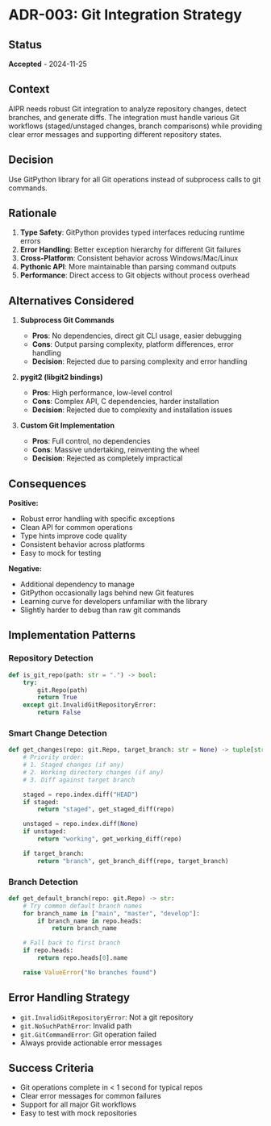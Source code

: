 # ADR-003: Git Integration Strategy

## Status
**Accepted** - 2024-11-25

## Context
AIPR needs robust Git integration to analyze repository changes, detect branches, and generate diffs. The integration must handle various Git workflows (staged/unstaged changes, branch comparisons) while providing clear error messages and supporting different repository states.

## Decision
Use GitPython library for all Git operations instead of subprocess calls to git commands.

## Rationale
1. **Type Safety**: GitPython provides typed interfaces reducing runtime errors
2. **Error Handling**: Better exception hierarchy for different Git failures
3. **Cross-Platform**: Consistent behavior across Windows/Mac/Linux
4. **Pythonic API**: More maintainable than parsing command outputs
5. **Performance**: Direct access to Git objects without process overhead

## Alternatives Considered
1. **Subprocess Git Commands**
   - **Pros**: No dependencies, direct git CLI usage, easier debugging
   - **Cons**: Output parsing complexity, platform differences, error handling
   - **Decision**: Rejected due to parsing complexity and error handling

2. **pygit2 (libgit2 bindings)**
   - **Pros**: High performance, low-level control
   - **Cons**: Complex API, C dependencies, harder installation
   - **Decision**: Rejected due to complexity and installation issues

3. **Custom Git Implementation**
   - **Pros**: Full control, no dependencies
   - **Cons**: Massive undertaking, reinventing the wheel
   - **Decision**: Rejected as completely impractical

## Consequences
**Positive:**
- Robust error handling with specific exceptions
- Clean API for common operations
- Type hints improve code quality
- Consistent behavior across platforms
- Easy to mock for testing

**Negative:**
- Additional dependency to manage
- GitPython occasionally lags behind new Git features
- Learning curve for developers unfamiliar with the library
- Slightly harder to debug than raw git commands

## Implementation Patterns

### Repository Detection
```python
def is_git_repo(path: str = ".") -> bool:
    try:
        git.Repo(path)
        return True
    except git.InvalidGitRepositoryError:
        return False
```

### Smart Change Detection
```python
def get_changes(repo: git.Repo, target_branch: str = None) -> tuple[str, str]:
    # Priority order:
    # 1. Staged changes (if any)
    # 2. Working directory changes (if any)
    # 3. Diff against target branch

    staged = repo.index.diff("HEAD")
    if staged:
        return "staged", get_staged_diff(repo)

    unstaged = repo.index.diff(None)
    if unstaged:
        return "working", get_working_diff(repo)

    if target_branch:
        return "branch", get_branch_diff(repo, target_branch)
```

### Branch Detection
```python
def get_default_branch(repo: git.Repo) -> str:
    # Try common default branch names
    for branch_name in ["main", "master", "develop"]:
        if branch_name in repo.heads:
            return branch_name

    # Fall back to first branch
    if repo.heads:
        return repo.heads[0].name

    raise ValueError("No branches found")
```

## Error Handling Strategy
- `git.InvalidGitRepositoryError`: Not a git repository
- `git.NoSuchPathError`: Invalid path
- `git.GitCommandError`: Git operation failed
- Always provide actionable error messages

## Success Criteria
- Git operations complete in < 1 second for typical repos
- Clear error messages for common failures
- Support for all major Git workflows
- Easy to test with mock repositories

